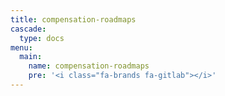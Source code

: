 ```yaml
---
title: compensation-roadmaps
cascade:
  type: docs
menu:
  main:
    name: compensation-roadmaps
    pre: '<i class="fa-brands fa-gitlab"></i>'
---
```

